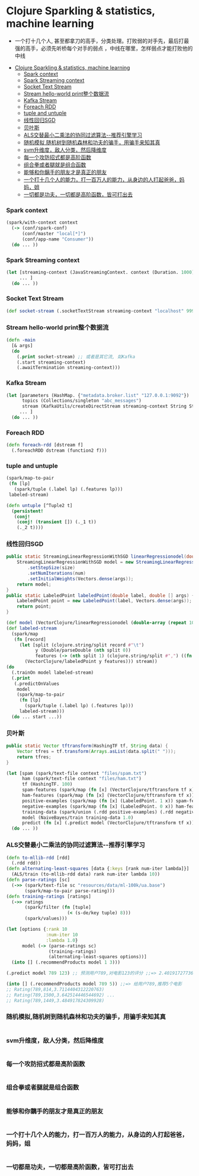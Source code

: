 
# Clojure Sparkling & statistics, machine learning
* 一个打十几个人, 甚至都拿刀的高手，分类处理。打败弱的对手先，最后打最强的高手，必须先听桥每个对手的弱点 ，中线在哪里，怎样弱点才能打败他的中线



- [Clojure Sparkling & statistics, machine learning](#clojure-sparkling--statistics-machine-learning)
    - [Spark context](#spark-context)
    - [Spark Streaming context](#spark-streaming-context)
    - [Socket Text Stream](#socket-text-stream)
    - [Stream hello-world print整个数据流](#stream-hello-world-print%E6%95%B4%E4%B8%AA%E6%95%B0%E6%8D%AE%E6%B5%81)
    - [Kafka Stream](#kafka-stream)
    - [Foreach RDD](#foreach-rdd)
    - [tuple and untuple](#tuple-and-untuple)
    - [线性回归SGD](#%E7%BA%BF%E6%80%A7%E5%9B%9E%E5%BD%92sgd)
    - [贝叶斯](#%E8%B4%9D%E5%8F%B6%E6%96%AF)
    - [ALS交替最小二乘法的协同过滤算法--推荐引擎学习](#als%E4%BA%A4%E6%9B%BF%E6%9C%80%E5%B0%8F%E4%BA%8C%E4%B9%98%E6%B3%95%E7%9A%84%E5%8D%8F%E5%90%8C%E8%BF%87%E6%BB%A4%E7%AE%97%E6%B3%95--%E6%8E%A8%E8%8D%90%E5%BC%95%E6%93%8E%E5%AD%A6%E4%B9%A0)
    - [随机模拟,随机树到随机森林和功夫的骗手，用骗手来知其真](#%E9%9A%8F%E6%9C%BA%E6%A8%A1%E6%8B%9F%E9%9A%8F%E6%9C%BA%E6%A0%91%E5%88%B0%E9%9A%8F%E6%9C%BA%E6%A3%AE%E6%9E%97%E5%92%8C%E5%8A%9F%E5%A4%AB%E7%9A%84%E9%AA%97%E6%89%8B%E7%94%A8%E9%AA%97%E6%89%8B%E6%9D%A5%E7%9F%A5%E5%85%B6%E7%9C%9F)
    - [svm升维度，敌人分类，然后降维度](#svm%E5%8D%87%E7%BB%B4%E5%BA%A6%E6%95%8C%E4%BA%BA%E5%88%86%E7%B1%BB%E7%84%B6%E5%90%8E%E9%99%8D%E7%BB%B4%E5%BA%A6)
    - [每一个攻防招式都是高阶函数](#%E6%AF%8F%E4%B8%80%E4%B8%AA%E6%94%BB%E9%98%B2%E6%8B%9B%E5%BC%8F%E9%83%BD%E6%98%AF%E9%AB%98%E9%98%B6%E5%87%BD%E6%95%B0)
    - [组合拳或者腿就是组合函数](#%E7%BB%84%E5%90%88%E6%8B%B3%E6%88%96%E8%80%85%E8%85%BF%E5%B0%B1%E6%98%AF%E7%BB%84%E5%90%88%E5%87%BD%E6%95%B0)
    - [能够和你黐手的朋友才是真正的朋友](#%E8%83%BD%E5%A4%9F%E5%92%8C%E4%BD%A0%E9%BB%90%E6%89%8B%E7%9A%84%E6%9C%8B%E5%8F%8B%E6%89%8D%E6%98%AF%E7%9C%9F%E6%AD%A3%E7%9A%84%E6%9C%8B%E5%8F%8B)
    - [一个打十几个人的能力，打一百万人的能力，从身边的人打起爸爸，妈妈，姐](#%E4%B8%80%E4%B8%AA%E6%89%93%E5%8D%81%E5%87%A0%E4%B8%AA%E4%BA%BA%E7%9A%84%E8%83%BD%E5%8A%9B%E6%89%93%E4%B8%80%E7%99%BE%E4%B8%87%E4%BA%BA%E7%9A%84%E8%83%BD%E5%8A%9B%E4%BB%8E%E8%BA%AB%E8%BE%B9%E7%9A%84%E4%BA%BA%E6%89%93%E8%B5%B7%E7%88%B8%E7%88%B8%E5%A6%88%E5%A6%88%E5%A7%90)
    - [一切都是功夫，一切都是高阶函数，皆可打出去](#%E4%B8%80%E5%88%87%E9%83%BD%E6%98%AF%E5%8A%9F%E5%A4%AB%E4%B8%80%E5%88%87%E9%83%BD%E6%98%AF%E9%AB%98%E9%98%B6%E5%87%BD%E6%95%B0%E7%9A%86%E5%8F%AF%E6%89%93%E5%87%BA%E5%8E%BB)


### Spark context
```clojure
(spark/with-context context
  (-> (conf/spark-conf)
      (conf/master "local[*]")
      (conf/app-name "Consumer"))
  (do ... ))
```
### Spark Streaming context
```clojure
(let [streaming-context (JavaStreamingContext. context (Duration. 1000))
     ... ]
  (do ... ))
```
### Socket Text Stream
```clojure
(def socket-stream (.socketTextStream streaming-context "localhost" 9999))
```
### Stream hello-world print整个数据流
```clojure
(defn -main
  [& args]
  (do
    (.print socket-stream) ;; 或者是其它流, 如Kafka
    (.start streaming-context)
    (.awaitTermination streaming-context)))
```
### Kafka Stream
```clojure
(let [parameters (HashMap. {"metadata.broker.list" "127.0.0.1:9092"})
      topics (Collections/singleton "abc_messages")
      stream (KafkaUtils/createDirectStream streaming-context String String StringDecoder StringDecoder parameters topics)
     ... ]
  (do ... ))
```
### Foreach RDD
```clojure
(defn foreach-rdd [dstream f]
  (.foreachRDD dstream (function2 f)))
```
### tuple and untuple
```clojure
(spark/map-to-pair
 (fn [lp]
   (spark/tuple (.label lp) (.features lp)))
 labeled-stream)

(defn untuple [^Tuple2 t]
  (persistent!
   (conj!
    (conj! (transient []) (._1 t))
    (._2 t))))
```
### 线性回归SGD
```java
public static StreamingLinearRegressionWithSGD linearRegressionodel(double [] args, int num, float size) {
    StreamingLinearRegressionWithSGD model = new StreamingLinearRegressionWithSGD()
        .setStepSize(size)
        .setNumIterations(num)
        .setInitialWeights(Vectors.dense(args));
    return model;
}
public static LabeledPoint labeledPoint(double label, double [] args) {
    LabeledPoint point = new LabeledPoint(label, Vectors.dense(args));
    return point;
}
```
```clojure
(def model (VectorClojure/linearRegressionodel (double-array (repeat 100 0.0)) 1 0.01))
(def labeled-stream
  (spark/map
   (fn [record]
     (let [split (clojure.string/split record #"\t")
           y (Double/parseDouble (nth split 0))
           features (-> (nth split 1) (clojure.string/split #",") ((fn [fs] (map #(Double/parseDouble %) fs))) double-array)]
       (VectorClojure/labeledPoint y features))) stream))
(do
  (.trainOn model labeled-stream)
  (.print
   (.predictOnValues
    model
    (spark/map-to-pair
     (fn [lp]
       (spark/tuple (.label lp) (.features lp)))
     labeled-stream)))
  (do ... start ...))
```
### 贝叶斯
```java
public static Vector tftransform(HashingTF tf, String data) {
    Vector tfres = tf.transform(Arrays.asList(data.split(" ")));
    return tfres;
}
```
```clojure
(let [spam (spark/text-file context "files/spam.txt")
      ham (spark/text-file context "files/ham.txt")
      tf (HashingTF. 100)
      spam-features (spark/map (fn [x] (VectorClojure/tftransform tf x)) spam)
      ham-features (spark/map (fn [x] (VectorClojure/tftransform tf x)) ham)
      positive-examples (spark/map (fn [x] (LabeledPoint. 1 x)) spam-features)
      negative-examples (spark/map (fn [x] (LabeledPoint. 0 x)) ham-features)
      training-data (spark/union (.rdd positive-examples) (.rdd negative-examples))
      model (NaiveBayes/train training-data 1.0)
      predict (fn [x] (.predict model (VectorClojure/tftransform tf x)))]
  (do ... ))
```
### ALS交替最小二乘法的协同过滤算法--推荐引擎学习
```clojure
(defn to-mllib-rdd [rdd]
  (.rdd rdd))
(defn alternating-least-squares [data {:keys [rank num-iter lambda]}]
  (ALS/train (to-mllib-rdd data) rank num-iter lambda 10))
(defn parse-ratings [sc]
  (->> (spark/text-file sc "resources/data/ml-100k/ua.base")
       (spark/map-to-pair parse-rating)))
(defn training-ratings [ratings]
  (->> ratings
       (spark/filter (fn [tuple]
                       (< (s-de/key tuple) 8)))
       (spark/values)))

(let [options {:rank 10
               :num-iter 10
               :lambda 1.0}
      model (-> (parse-ratings sc)
                (training-ratings)
                (alternating-least-squares options))]
  (into [] (.recommendProducts model 1 3)))

(.predict model 789 123) ;; 预测用户789,对电影123的评分 ;;=> 2.401917277364834

(into [] (.recommendProducts model 789 5)) ;;=> 给用户789,推荐5个电影
;; Rating(789,814,3.7114404312220763)
;; Rating(789,1500,3.642514446544692) ... 
;; Rating(789,1449,3.484917824309928)
```
### 随机模拟,随机树到随机森林和功夫的骗手，用骗手来知其真
```clojure
```
### svm升维度，敌人分类，然后降维度
```clojure
```
### 每一个攻防招式都是高阶函数
```clojure
```
### 组合拳或者腿就是组合函数
```clojure
```
### 能够和你黐手的朋友才是真正的朋友
```clojure
```
### 一个打十几个人的能力，打一百万人的能力，从身边的人打起爸爸，妈妈，姐
```clojure
```
### 一切都是功夫，一切都是高阶函数，皆可打出去 
```clojure
```
